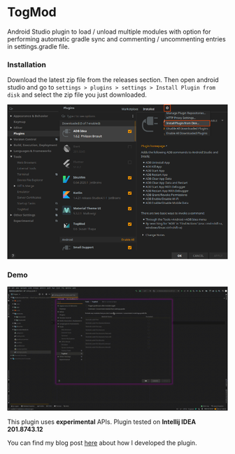 # TogMod

Android Studio plugin to load / unload multiple modules with option for performing automatic gradle sync and commenting / uncommenting entries in settings.gradle
file.

### Installation
Download the latest zip file from the releases section. Then open android studio and go to `settings > plugins > settings > Install Plugin from disk` and select the zip file you just downloaded.

![Plugin settings](https://github.com/susonthapa/intellij-module-loader-plugin/blob/master/demo/plugin_settings.png)

### Demo
![Plugin in action](https://github.com/susonthapa/intellij-module-loader-plugin/blob/master/demo/demo.gif)

This plugin uses **experimental** APIs.
Plugin tested on **Intellij IDEA 201.8743.12**

You can find my blog post [here](https://susuthapa19961227.medium.com/write-android-studios-custom-plugin-to-load-unload-gradle-modules-d10b985dd9c3) about how I developed the plugin.
